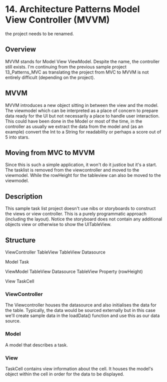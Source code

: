 #  14. Architecture Patterns Model View Controller (MVVM)

the project needs to  be renamed.

## Overview

MVVM stands for Model View ViewModel. Despite the name, the controller still exists. I'm continuing from the previous sample project 13_Patterns_MVC as translating the project from MVC to MVVM is not entirely difficult (depending on the project).

## MVVM
MVVM introduces a new object sitting in between the view and the model. The viewmodel which can be interpreted as a place of concern to prepare data ready for the UI but not necessarily a place to handle user interaction. This could have been done in the Model or most of the time, in the controller as usually we extract the data from the model and (as an example) convert the Int to a String for readability or perhaps a score out of 5 into stars. 

## Moving from MVC to MVVM
Since this is such a simple application, it won't do it justice but it's a start. The tasklist is removed from the viewcontroller and moved to the viewmodel. While the rowHeight for the tableview can also be moved to the viewmodel.

## Description

This sample task list project doesn't use nibs or storyboards to construct the views or view controller. This is a purely programmatic approach (including the layout). Notice the storyboard does not contain any additional objects view or otherwise to show the UITableView.

## Structure

ViewController
    TableView
    TableView Datasource

Model
    Task
    
ViewModel
    TableView Datasource
    TableView Property (rowHeight)

View
    TaskCell
    

### ViewController
The Viewcontroller houses the datasource and also initialises the data for the table. Typically, the data would be sourced externally but in this case we'll create sample data in the loadData() function and use this as our data source.

### Model
A model that describes a task.

### View
TaskCell contains view information about the cell. It houses the model's object within the cell in order for the data to be displayed.

